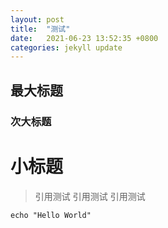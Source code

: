 ```yaml
---
layout: post
title:  "测试"
date:   2021-06-23 13:52:35 +0800
categories: jekyll update
---
```



## 最大标题
### 次大标题
# 小标题

> 引用测试
> 引用测试
> 引用测试


```
echo "Hello World"
```